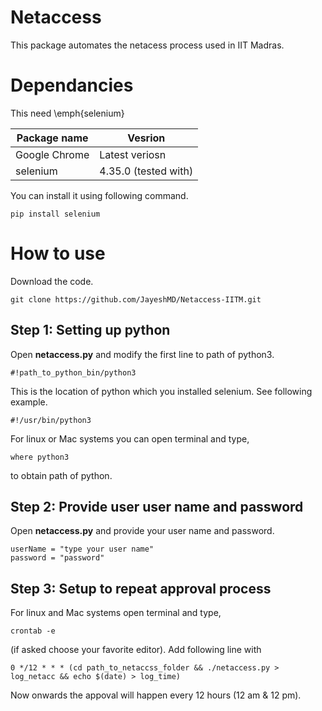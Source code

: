 # Netaccess

This package automates the netacess process used in IIT Madras. 

# Dependancies

This need \emph{selenium}

| Package name | Vesrion|
|--------------|---------|
| Google Chrome| Latest veriosn| 
| selenium     | 4.35.0 (tested with)|

You can install it using following command.

```
pip install selenium
```

# How to use

Download the code.

```
git clone https://github.com/JayeshMD/Netaccess-IITM.git
```

## Step 1: Setting up python
Open **netaccess.py** and modify the first line to path of python3.

```
#!path_to_python_bin/python3
```

This is the location of python which you installed selenium. See following example.

```
#!/usr/bin/python3
```

For linux or Mac systems you can open terminal and type, 
```
where python3
```
to obtain path of python.

## Step 2: Provide user user name and password

Open **netaccess.py** and provide your user name and password.

```
userName = "type your user name"
password = "password"
```

## Step 3: Setup to repeat approval process

For linux and Mac systems open terminal and type,
```
crontab -e
```

(if asked choose your favorite editor).
Add following line with 

```
0 */12 * * * (cd path_to_netaccss_folder && ./netaccess.py > log_netacc && echo $(date) > log_time)
```

Now onwards the appoval will happen every 12 hours (12 am & 12 pm).




